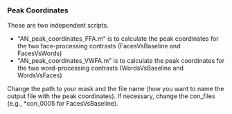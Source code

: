 ### Peak Coordinates

These are two independent scripts.
- "AN_peak_coordinates_FFA.m" is to calculate the peak coordinates for the two face-processing contrasts (FacesVsBaseline and FacesVsWords)
- "AN_peak_coordinates_VWFA.m" is to calculate the peak coordinates for the two word-processing contrasts (WordsVsBaseline and WordsVsFaces)

Change the path to your mask and the file name (how you want to name the output file with the peak coordinates). If necessary, change the con_files (e.g., *con_0005 for FacesVsBaseline).
